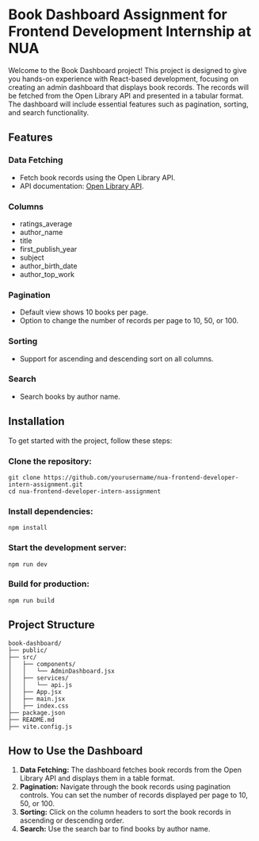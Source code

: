 <h1>Book Dashboard Assignment for Frontend Development Internship at NUA</h1>
    <p>Welcome to the Book Dashboard project! This project is designed to give you hands-on experience with React-based development, focusing on creating an admin dashboard that displays book records. The records will be fetched from the Open Library API and presented in a tabular format. The dashboard will include essential features such as pagination, sorting, and search functionality.</p>
    
<h2>Features</h2>
    
<h3>Data Fetching</h3>
 <ul>
        <li>Fetch book records using the Open Library API.</li>
        <li>API documentation: <a href="https://openlibrary.org/developers/api" target="_blank">Open Library API</a>.</li>
 </ul>
    
<h3>Columns</h3>
    <ul>
        <li>ratings_average</li>
        <li>author_name</li>
        <li>title</li>
        <li>first_publish_year</li>
        <li>subject</li>
        <li>author_birth_date</li>
        <li>author_top_work</li>
    </ul>
    
<h3>Pagination</h3>
    <ul>
        <li>Default view shows 10 books per page.</li>
        <li>Option to change the number of records per page to 10, 50, or 100.</li>
    </ul>
    
<h3>Sorting</h3>
    <ul>
        <li>Support for ascending and descending sort on all columns.</li>
    </ul>
    
<h3>Search</h3>
    <ul>
        <li>Search books by author name.</li>
    </ul>
    
<h2>Installation</h2>
    <p>To get started with the project, follow these steps:</p>
    
<h3>Clone the repository:</h3>
    <pre><code>git clone https://github.com/yourusername/nua-frontend-developer-intern-assignment.git
cd nua-frontend-developer-intern-assignment</code></pre>
    
<h3>Install dependencies:</h3>
    <pre><code>npm install</code></pre>
    
<h3>Start the development server:</h3>
    <pre><code>npm run dev</code></pre>
    
<h3>Build for production:</h3>
    <pre><code>npm run build</code></pre>
    
<h2>Project Structure</h2>
    <pre><code>book-dashboard/
├── public/
├── src/
│   ├── components/
│   │   └── AdminDashboard.jsx
│   ├── services/
│   │   └── api.js
│   ├── App.jsx
│   ├── main.jsx
│   ├── index.css
├── package.json
├── README.md
├── vite.config.js</code></pre>
    
<h2>How to Use the Dashboard</h2>
    <ol>
        <li><strong>Data Fetching:</strong> The dashboard fetches book records from the Open Library API and displays them in a table format.</li>
        <li><strong>Pagination:</strong> Navigate through the book records using pagination controls. You can set the number of records displayed per page to 10, 50, or 100.</li>
        <li><strong>Sorting:</strong> Click on the column headers to sort the book records in ascending or descending order.</li>
        <li><strong>Search:</strong> Use the search bar to find books by author name.</li>
    </ol>
    
